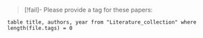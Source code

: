 
> [!fail]- Please provide a tag for these papers: 
> 
 ```dataview
 table title, authors, year from "Literature_collection" where length(file.tags) = 0
 ```
